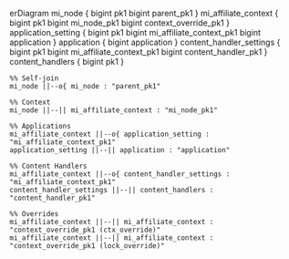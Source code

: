 erDiagram
    mi_node {
        bigint pk1
        bigint parent_pk1
    }
    mi_affiliate_context {
        bigint pk1
        bigint mi_node_pk1
        bigint context_override_pk1
    }
    application_setting {
        bigint pk1
        bigint mi_affiliate_context_pk1
        bigint application
    }
    application {
        bigint application
    }
    content_handler_settings {
        bigint pk1
        bigint mi_affiliate_context_pk1
        bigint content_handler_pk1
    }
    content_handlers {
        bigint pk1
    }

    %% Self-join
    mi_node ||--o{ mi_node : "parent_pk1"

    %% Context
    mi_node ||--|| mi_affiliate_context : "mi_node_pk1"

    %% Applications
    mi_affiliate_context ||--o{ application_setting : "mi_affiliate_context_pk1"
    application_setting ||--|| application : "application"

    %% Content Handlers
    mi_affiliate_context ||--o{ content_handler_settings : "mi_affiliate_context_pk1"
    content_handler_settings ||--|| content_handlers : "content_handler_pk1"

    %% Overrides
    mi_affiliate_context ||--|| mi_affiliate_context : "context_override_pk1 (ctx_override)"
    mi_affiliate_context ||--|| mi_affiliate_context : "context_override_pk1 (lock_override)"
